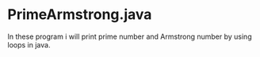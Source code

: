 # PrimeArmstrong.java
In these program i will print prime number and Armstrong number by using  loops in java.
